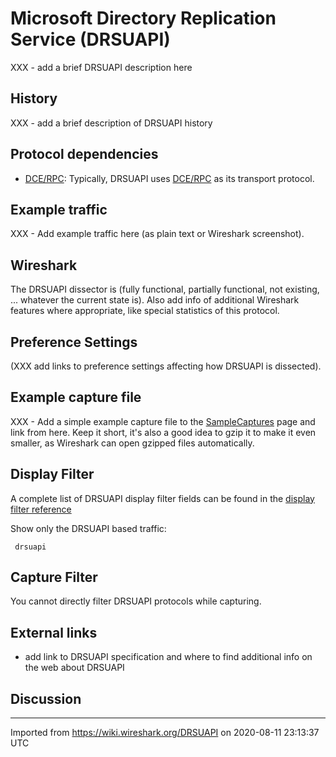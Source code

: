 # Microsoft Directory Replication Service (DRSUAPI)

XXX - add a brief DRSUAPI description here

## History

XXX - add a brief description of DRSUAPI history

## Protocol dependencies

  - [DCE/RPC](/DCE/RPC): Typically, DRSUAPI uses [DCE/RPC](/DCE/RPC) as its transport protocol.

## Example traffic

XXX - Add example traffic here (as plain text or Wireshark screenshot).

## Wireshark

The DRSUAPI dissector is (fully functional, partially functional, not existing, ... whatever the current state is). Also add info of additional Wireshark features where appropriate, like special statistics of this protocol.

## Preference Settings

(XXX add links to preference settings affecting how DRSUAPI is dissected).

## Example capture file

XXX - Add a simple example capture file to the [SampleCaptures](/SampleCaptures) page and link from here. Keep it short, it's also a good idea to gzip it to make it even smaller, as Wireshark can open gzipped files automatically.

## Display Filter

A complete list of DRSUAPI display filter fields can be found in the [display filter reference](http://www.wireshark.org/docs/dfref/d/drsuapi.html)

Show only the DRSUAPI based traffic:

``` 
 drsuapi 
```

## Capture Filter

You cannot directly filter DRSUAPI protocols while capturing.

## External links

  - add link to DRSUAPI specification and where to find additional info on the web about DRSUAPI

## Discussion

---

Imported from https://wiki.wireshark.org/DRSUAPI on 2020-08-11 23:13:37 UTC
